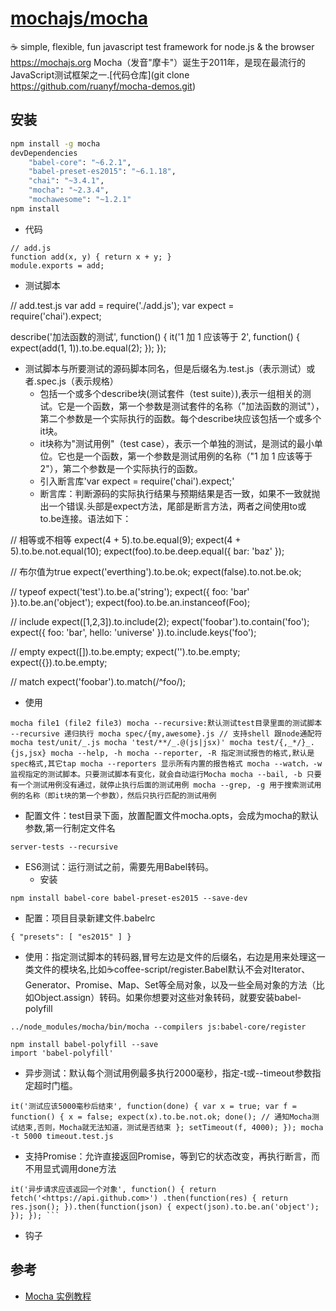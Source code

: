 # [mochajs/mocha](https://github.com/mochajs/mocha)

☕️ simple, flexible, fun javascript test framework for node.js & the browser https://mochajs.org
Mocha（发音"摩卡"）诞生于2011年，是现在最流行的JavaScript测试框架之一.[代码仓库](git clone https://github.com/ruanyf/mocha-demos.git)

## 安装

```sh
npm install -g mocha
devDependencies
    "babel-core": "~6.2.1",
    "babel-preset-es2015": "~6.1.18",
    "chai": "~3.4.1",
    "mocha": "~2.3.4",
    "mochawesome": "~1.2.1"
npm install
```

- 代码

```
// add.js
function add(x, y) { return x + y; }
module.exports = add;
```

- 测试脚本

// add.test.js var add = require('./add.js'); var expect = require('chai').expect;

describe('加法函数的测试', function() { it('1 加 1 应该等于 2', function() { expect(add(1, 1)).to.be.equal(2); }); });


- 测试脚本与所要测试的源码脚本同名，但是后缀名为.test.js（表示测试）或者.spec.js（表示规格）
  - 包括一个或多个describe块(测试套件（test suite）),表示一组相关的测试。它是一个函数，第一个参数是测试套件的名称（"加法函数的测试"），第二个参数是一个实际执行的函数。每个describe块应该包括一个或多个it块。
  - it块称为"测试用例"（test case），表示一个单独的测试，是测试的最小单位。它也是一个函数，第一个参数是测试用例的名称（"1 加 1 应该等于 2"），第二个参数是一个实际执行的函数。
  - 引入断言库'var expect = require('chai').expect;'
  - 断言库：判断源码的实际执行结果与预期结果是否一致，如果不一致就抛出一个错误.头部是expect方法，尾部是断言方法，两者之间使用to或to.be连接。语法如下：


// 相等或不相等 expect(4 + 5).to.be.equal(9); expect(4 + 5).to.be.not.equal(10); expect(foo).to.be.deep.equal({ bar: 'baz' });

// 布尔值为true expect('everthing').to.be.ok; expect(false).to.not.be.ok;

// typeof expect('test').to.be.a('string'); expect({ foo: 'bar' }).to.be.an('object'); expect(foo).to.be.an.instanceof(Foo);

// include expect([1,2,3]).to.include(2); expect('foobar').to.contain('foo'); expect({ foo: 'bar', hello: 'universe' }).to.include.keys('foo');

// empty expect([]).to.be.empty; expect('').to.be.empty; expect({}).to.be.empty;

// match expect('foobar').to.match(/^foo/);


- 使用

```
mocha file1 (file2 file3) mocha --recursive:默认测试test目录里面的测试脚本 --recursive 递归执行 mocha spec/{my,awesome}.js // 支持shell 跟node通配符 mocha test/unit/_.js mocha 'test/**/_.@(js|jsx)' mocha test/{,_*/}_.{js,jsx} mocha --help, -h mocha --reporter, -R 指定测试报告的格式,默认是spec格式,其它tap mocha --reporters 显示所有内置的报告格式 mocha --watch，-w 监视指定的测试脚本。只要测试脚本有变化，就会自动运行Mocha mocha --bail, -b 只要有一个测试用例没有通过，就停止执行后面的测试用例 mocha --grep, -g 用于搜索测试用例的名称（即it块的第一个参数），然后只执行匹配的测试用例
```

- 配置文件：test目录下面，放置配置文件mocha.opts，会成为mocha的默认参数,第一行制定文件名

```
server-tests --recursive
```

- ES6测试：运行测试之前，需要先用Babel转码。
  - 安装
```
npm install babel-core babel-preset-es2015 --save-dev
```
  - 配置：项目目录新建文件.babelrc
```
{ "presets": [ "es2015" ] }
```
  - 使用：指定测试脚本的转码器,冒号左边是文件的后缀名，右边是用来处理这一类文件的模块名,比如:coffee:coffee-script/register.Babel默认不会对Iterator、Generator、Promise、Map、Set等全局对象，以及一些全局对象的方法（比如Object.assign）转码。如果你想要对这些对象转码，就要安装babel-polyfill
```
../node_modules/mocha/bin/mocha --compilers js:babel-core/register

npm install babel-polyfill --save
import 'babel-polyfill'
```

- 异步测试：默认每个测试用例最多执行2000毫秒，指定-t或--timeout参数指定超时门槛。
```
it('测试应该5000毫秒后结束', function(done) { var x = true; var f = function() { x = false; expect(x).to.be.not.ok; done(); // 通知Mocha测试结束,否则，Mocha就无法知道，测试是否结束 }; setTimeout(f, 4000); }); mocha -t 5000 timeout.test.js
```

- 支持Promise：允许直接返回Promise，等到它的状态改变，再执行断言，而不用显式调用done方法
```
it('异步请求应该返回一个对象', function() { return fetch('<https://api.github.com>') .then(function(res) { return res.json(); }).then(function(json) { expect(json).to.be.an('object'); }); }); ```
```

- 钩子

## 参考

* [Mocha 实例教程](http://www.ruanyifeng.com/blog/2015/12/a-mocha-tutorial-of-examples.html)
